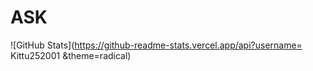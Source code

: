 # ASK




![GitHub Stats](https://github-readme-stats.vercel.app/api?username= Kittu252001
 &theme=radical)
